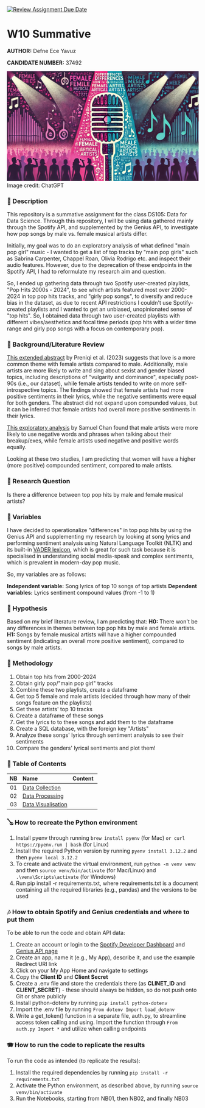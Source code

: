 [![Review Assignment Due Date](https://classroom.github.com/assets/deadline-readme-button-22041afd0340ce965d47ae6ef1cefeee28c7c493a6346c4f15d667ab976d596c.svg)](https://classroom.github.com/a/bt9dKHiK)
# W10 Summative

**AUTHOR:** Defne Ece Yavuz

**CANDIDATE NUMBER:** 37492

![Cover image, male vs. female lyrics in pop songs](images/cover.jpg)
Image credit: ChatGPT

### 🎸 Description
This repository is a summative assignment for the class DS105: Data for Data Science. Through this repository, I will be using data gathered mainly through the Spotify API, and supplemented by the Genius API, to investigate how pop songs by male vs. female musical artists differ.

Initially, my goal was to do an exploratory analysis of what defined "main pop girl" music - I wanted to get a list of top tracks by "main pop girls" such as Sabrina Carpenter, Chappel Roan, Olivia Rodrigo etc. and inspect their audio features. However, due to the deprecation of these endpoints in the Spotify API, I had to reformulate my research aim and question. 

So, I ended up gathering data through two Spotify user-created playlists, "Pop Hits 2000s - 2024", to see which artists featured most over 2000-2024 in top pop hits tracks, and "girly pop songs", to diversify and reduce bias in the dataset, as due to recent API restrictions I couldn't use Spotify-created playlists and I wanted to get an unbiased, unopinionated sense of "top hits". So, I obtained data through two user-created playlists with different vibes/aesthetics and focal time periods (pop hits with a wider time range and girly pop songs with a focus on contemporary pop).

### 🎻 Background/Literature Review
[This extended abstract](https://comma.eecs.qmul.ac.uk/assets/pdf/vjosa_IC2S2_23.pdf) by Preniqi et al. (2023) suggests that love is a more common theme with female artists compared to male. Additionally, male artists are more likely to write and sing about sexist and gender biased topics, including descriptions of "vulgarity and dominance", especially post-90s (i.e., our dataset), while female artists tended to write on more self-introspective topics. The findings showed that female artists had more positive sentiments in their lyrics, while the negative sentiments were equal for both genders. The abstract did not expand upon compunded values, but it can be inferred that female artists had overall more positive sentiments in their lyrics. 

[This exploratory analysis](https://www.storybench.org/analyzing-gender-differences-in-music-themes-and-lyrics/) by Samuel Chan found that male artists were more likely to use negative words and phrases when talking about their breakup/exes, while female artists used negative and positive words equally. 

Looking at these two studies, I am predicting that women will have a higher (more positive) compounded sentiment, compared to male artists. 

### 🥁 Research Question
Is there a difference between top pop hits by male and female musical artists?

### 🎹 Variables
I have decided to operationalize "differences" in top pop hits by using the Genius API and supplementing my research by looking at song lyrics and performing sentiment analysis using Natural Language Toolkit (NLTK) and its built-in [VADER lexicon](https://github.com/cjhutto/vaderSentiment), which is great for such task because it is specialised in understanding social media-speak and complex sentiments, which is prevalent in modern-day pop music. 

So, my variables are as follows:

**Independent variable:** Song lyrics of top 10 songs of top artists
**Dependent variables:** Lyrics sentiment compound values (from -1 to 1)

### 🎺 Hypothesis
Based on my brief literature review, I am predicting that:
**H0:** There won't be any differences in themes between top pop hits by male and female artists.
**H1:** Songs by female musical artists will have a higher compounded sentiment (indicating an overall more positive sentiment), compared to songs by male artists.

### 🎵 Methodology
1) Obtain top hits from 2000-2024
2) Obtain girly pop/"main pop girl" tracks
3) Combine these two playlists, create a dataframe
4) Get top 5 female and male artists (decided through how many of their songs feature on the playlists)
5) Get these artists' top 10 tracks
6) Create a dataframe of these songs
7) Get the lyrics to to these songs and add them to the dataframe
8) Create a SQL database, with the foreign key "Artists"
9) Analyze these songs' lyrics through sentiment analysis to see their sentiments
10) Compare the genders' lyrical sentiments and plot them!

### 🎷 Table of Contents
| NB | Name | Content |
| :--: | :--- | :--- |
| 01 | [Data Collection](code/NB01-Data-Collection.ipynb) |  |
| 02 | [Data Processing](code/NB02-Data-Processing.ipynb) |  |
| 03 | [Data Visualisation](code/NB03-Data-Visualisation.ipynb) |  |

### 🪕 How to recreate the Python environment
1) Install pyenv through running `brew install pyenv` (for Mac) `or curl https://pyenv.run | bash` (for Linux)
2) Install the required Python version by running `pyenv install 3.12.2` and then `pyenv local 3.12.2`
3) To create and activate the virtual environment, run `python -m venv venv` and then `source venv/bin/activate` (for Mac/Linux) and `.\venv\Scripts\activate` (for Windows)
4) Run pip install -r requirements.txt, where requirements.txt is a document containing all the required libraries (e.g., pandas) and the versions to be used

### 🎶 How to obtain Spotify and Genius credentials and where to put them
To be able to run the code and obtain API data: 
1) Create an account or login to the [Spotify Developer Dashboard](https://developer.spotify.com/dashboard) and [Genius API page](https://genius.com/api-clients)
2) Create an app, name it (e.g., My App), describe it, and use the example Redirect URI link
3) Click on your My App Home and navigate to settings
4) Copy the **Client ID** and **Client Secret**
5) Create a .env file and store the credentials there (as **CLINET_ID** and **CLIENT_SECRET**) - these should always be hidden, so do not push onto Git or share publicly
6) Install python-dotenv by running `pip install python-dotenv`
7) Import the .env file by running `From dotenv Import load_dotenv`
8) Write a get_token() function in a separate file, auth.py, to streamline access token calling and using. Import the function through `From auth.py Import *` and utilize when calling endpoints

### 🪗 How to run the code to replicate the results
To run the code as intended (to replicate the results):
1) Install the required dependencies by running `pip install -r requirements.txt`
2) Activate the Python environment, as described above, by running `source venv/bin/activate`
3) Run the Notebooks, starting from NB01, then NB02, and finally NB03

